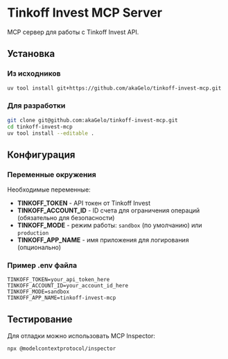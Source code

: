# Tinkoff Invest MCP Server

MCP сервер для работы с Tinkoff Invest API.

## Установка

### Из исходников
```bash
uv tool install git+https://github.com/akaGelo/tinkoff-invest-mcp.git
```

### Для разработки
```bash
git clone git@github.com:akaGelo/tinkoff-invest-mcp.git
cd tinkoff-invest-mcp
uv tool install --editable .
```

## Конфигурация

### Переменные окружения

Необходимые переменные:

- **TINKOFF_TOKEN** - API токен от Tinkoff Invest
- **TINKOFF_ACCOUNT_ID** - ID счета для ограничения операций (обязательно для безопасности)
- **TINKOFF_MODE** - режим работы: `sandbox` (по умолчанию) или `production`
- **TINKOFF_APP_NAME** - имя приложения для логирования (опционально)

### Пример .env файла
```env
TINKOFF_TOKEN=your_api_token_here
TINKOFF_ACCOUNT_ID=your_account_id_here
TINKOFF_MODE=sandbox
TINKOFF_APP_NAME=tinkoff-invest-mcp
```

## Тестирование

Для отладки можно использовать MCP Inspector:
```bash
npx @modelcontextprotocol/inspector
```
